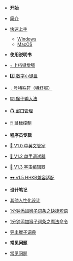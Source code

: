 * **开始**

* [简介](zh-cn/introduction.md "Make Capslock Great Three!")
* [快速上手](zh-cn/quick-start-windows.md)
    * [Windows](zh-cn/quick-start-windows.md)
    * [MacOS](zh-cn/quick-start-macos.md)

* **使用说明书**

* [`⇪` 上档键增强](zh-cn/capslock-enhancement.md)
* [3️⃣ 数字小键盘](zh-cn/numpad.md)
* [`;` 号特殊符（特舒服）](zh-cn/semicolon-hook.md)
* [⌨️ 猴子输入法](zh-cn/monkey-ime.md)
* [📺 窗口管理](zh-cn/window.md)
* [🖱️ 鼠标控制](zh-cn/mouse.md)

* **程序员专辑**

* [🤖 V1.0 中英文管家](zh-cn/ime-manager.md)
* [🦉 V1.2 单手调试器](zh-cn/debugger.md)
* [🦑 V1.3 宇宙编辑器](zh-cn/universe-editor.md)
* [️🕶️ v1.5 HHKB兼容适配](zh-cn/hhkb.md)

* **设计笔记**

* [其他人性化设计](zh-cn/note/design.md)
* [1分钟添加猴子词条之快捷短语](zh-cn/note/add-monkey-dict-string.md)
* [1分钟添加猴子词条之魔法命令](zh-cn/note/add-monkey-dict-command.md)
* [导出猴子词典](zh-cn/note/export-monkey-dict.md)

* **常见问题**

* [常见问题](zh-cn/trouble-shoot.md)
